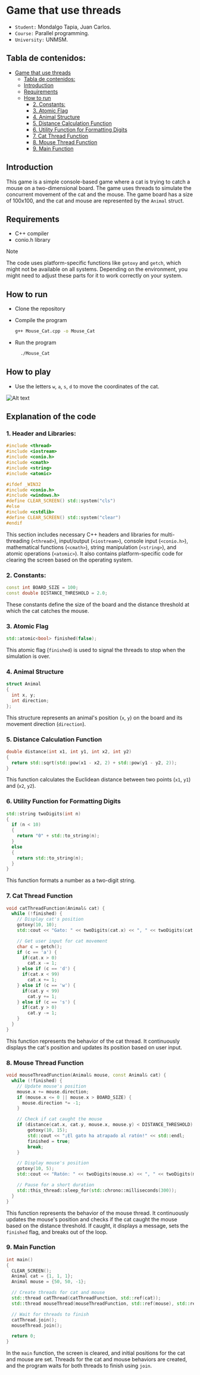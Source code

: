 


# Game that use threads

- `Student:` Mondalgo Tapia, Juan Carlos.
- `Course:` Parallel programming.
- `University:` UNMSM.

## Tabla de contenidos:

- [Game that use threads](#game-that-use-threads)
	- [Tabla de contenidos:](#tabla-de-contenidos)
	- [Introduction](#introduction)
	- [Requirements](#requirements)
	- [How to run](#how-to-run)
		- [2. Constants:](#2-constants)
		- [3. Atomic Flag](#3-atomic-flag)
		- [4. Animal Structure](#4-animal-structure)
		- [5. Distance Calculation Function](#5-distance-calculation-function)
		- [6. Utility Function for Formatting Digits](#6-utility-function-for-formatting-digits)
		- [7. Cat Thread Function](#7-cat-thread-function)
		- [8. Mouse Thread Function](#8-mouse-thread-function)
		- [9. Main Function](#9-main-function)

## Introduction
This game is a simple console-based game where a cat is trying to catch a mouse on a two-dimensional board. The game uses threads to simulate the concurrent movement of the cat and the mouse. The game board has a size of 100x100, and the cat and mouse are represented by the `Animal` struct.

## Requirements
- C++ compiler
- conio.h library

> [!NOTE]
> The code uses platform-specific functions like `gotoxy` and `getch`, which might not be available on all systems. Depending on the environment, you might need to adjust these parts for it to work correctly on your system.

## How to run
- Clone the repository
- Compile the program
	``` bash
	g++ Mouse_Cat.cpp -o Mouse_Cat
	```

- Run the program
  ```bash
	./Mouse_Cat
	```

## How to play
- Use the letters `w`, `a`, `s`, `d` to move the coordinates of the cat.

![Alt text](Demo.gif)

## Explanation of the code

### 1. Header and Libraries:
```cpp
#include <thread>
#include <iostream>
#include <conio.h>
#include <cmath>
#include <string>
#include <atomic>

#ifdef _WIN32
#include <conio.h>
#include <windows.h>
#define CLEAR_SCREEN() std::system("cls")
#else
#include <cstdlib>
#define CLEAR_SCREEN() std::system("clear")
#endif
```
This section includes necessary C++ headers and libraries for multi-threading (`<thread>`), input/output (`<iostream>`), console input (`<conio.h>`), mathematical functions (`<cmath>`), string manipulation (`<string>`), and atomic operations (`<atomic>`). It also contains platform-specific code for clearing the screen based on the operating system.

### 2. Constants:
```cpp
const int BOARD_SIZE = 100;
const double DISTANCE_THRESHOLD = 2.0;
```
These constants define the size of the board and the distance threshold at which the cat catches the mouse.

### 3. Atomic Flag
```cpp
std::atomic<bool> finished(false);
```
This atomic flag (`finished`) is used to signal the threads to stop when the simulation is over.

### 4. Animal Structure

```cpp
struct Animal
{
  int x, y;
  int direction;
};
```
This structure represents an animal's position (`x`, `y`) on the board and its movement direction (`direction`).

### 5. Distance Calculation Function
```cpp
double distance(int x1, int y1, int x2, int y2)
{
  return std::sqrt(std::pow(x1 - x2, 2) + std::pow(y1 - y2, 2));
}
```

This function calculates the Euclidean distance between two points (`x1`, `y1`) and (`x2`, `y2`).

### 6. Utility Function for Formatting Digits
```cpp
std::string twoDigits(int n)
{
  if (n < 10)
  {
    return "0" + std::to_string(n);
  }
  else
  {
    return std::to_string(n);
  }
}
```
This function formats a number as a two-digit string.

### 7. Cat Thread Function

```cpp
void catThreadFunction(Animal& cat) {
  while (!finished) {
    // Display cat's position
    gotoxy(10, 10);
    std::cout << "Gato: " << twoDigits(cat.x) << ", " << twoDigits(cat.y) << std::endl;

    // Get user input for cat movement
    char c = getch();
    if (c == 'a') {
      if(cat.x > 0)
        cat.x -= 1;
    } else if (c == 'd') {
      if(cat.x < 99)
        cat.x += 1;
    } else if (c == 'w') {
      if(cat.y < 99)
        cat.y += 1;
    } else if (c == 's') {
      if(cat.y > 0)
        cat.y -= 1;
    }
  }
}
```

This function represents the behavior of the cat thread. It continuously displays the cat's position and updates its position based on user input.

### 8. Mouse Thread Function

```cpp
void mouseThreadFunction(Animal& mouse, const Animal& cat) {
  while (!finished) {
    // Update mouse's position
    mouse.x += mouse.direction;
    if (mouse.x <= 0 || mouse.x > BOARD_SIZE) {
      mouse.direction *= -1;
    }

    // Check if cat caught the mouse
    if (distance(cat.x, cat.y, mouse.x, mouse.y) < DISTANCE_THRESHOLD) {
        gotoxy(10, 15);
        std::cout << "¡El gato ha atrapado al ratón!" << std::endl;
        finished = true;
        break;
    }

    // Display mouse's position
    gotoxy(10, 5);
    std::cout << "Ratón: " << twoDigits(mouse.x) << ", " << twoDigits(mouse.y) << std::endl;

    // Pause for a short duration
    std::this_thread::sleep_for(std::chrono::milliseconds(300));
  }
}
```

This function represents the behavior of the mouse thread. It continuously updates the mouse's position and checks if the cat caught the mouse based on the distance threshold. If caught, it displays a message, sets the `finished` flag, and breaks out of the loop.

### 9. Main Function

```cpp
int main()
{
  CLEAR_SCREEN();
  Animal cat = {1, 1, 1};
  Animal mouse = {50, 50, -1};

  // Create threads for cat and mouse
  std::thread catThread(catThreadFunction, std::ref(cat));
  std::thread mouseThread(mouseThreadFunction, std::ref(mouse), std::ref(cat));

  // Wait for threads to finish
  catThread.join();
  mouseThread.join();

  return 0;
}
```

In the `main` function, the screen is cleared, and initial positions for the cat and mouse are set. Threads for the cat and mouse behaviors are created, and the program waits for both threads to finish using `join`.